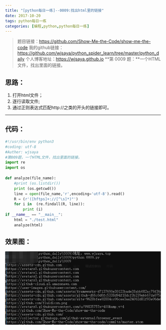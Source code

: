 ```yaml
---
title: "[python每日一练]--0009:找出html里的链接"
date: 2017-10-20
tags: python每日一练
categories: [编程,python,python每日一练]
---
```


> 题目链接：https://github.com/Show-Me-the-Code/show-me-the-code
我的github链接：https://github.com/wjsaya/python_spider_learn/tree/master/python_daily
个人博客地址：https://wjsaya.github.io
**第 0009 题：**一个HTML文件，找出里面的链接。
<!--more-->


思路：
--

 1. 打开html文件；
 2. 逐行读取文件;
 3. 通过正则表达式匹配http://之类的开头的链接即可。

----------


代码：
--
``` python
#!/usr/bin/env python3
#coding: utf-8
#Auther: wjsaya
#第009题，一个HTML文件，找出里面的链接。
import re
import os

def analyze(file_name):
    #print (os.listdir())
    print (os.getcwd())
    line = open(file_name,'r',encoding='utf-8').read()
    R = (r'([hftps]+://[^\s]*)"')
    for i in  (re.findall(R, line)):
        print (i)
if __name__ == "__main__": 
    html = "./test.html"
    analyze(html)


```

效果图：
--
![0009](https://raw.githubusercontent.com/wjsaya/BlogPictures/master/0009.png)



